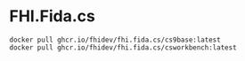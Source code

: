 # FHI.Fida.cs

```
docker pull ghcr.io/fhidev/fhi.fida.cs/cs9base:latest
docker pull ghcr.io/fhidev/fhi.fida.cs/csworkbench:latest
```